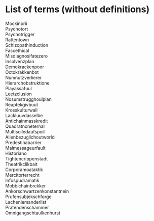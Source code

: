 # List of terms (without definitions)
Mockinorii  
Psychotort  
Psychotrigger  
Rattentown  
Schizopathinduction  
Fascethical  
Misdiagnosifatezero  
Insolvenzplan  
Demokrackenpoor  
Octokrakkenbot  
Numnutzverlierer  
Hierarchobstruktione  
Playassafuul  
Leetzclusion  
Nosumstrugghoulplan  
Reaptekgivbuut  
Krosskulturwall  
Lackluuvdasselbe  
Antichainmasskredit  
Quadratnoneternal  
Multisoiledaufspoil  
Alienbezuglichoutworld  
Predestinabarrier  
Malmessageurfault  
Historiano  
Tightencrippenstadt  
Theatrikclikbait  
Corporamoataktik  
Mercitorterrecht  
Infospudramatik  
Mobbichainbrekker   
Ankorschwartzenkonstantnein  
Prufensubjekschforge  
Lacheniemanderlist  
Pratendenschammer  
Omnigangschtaulkenhurst
